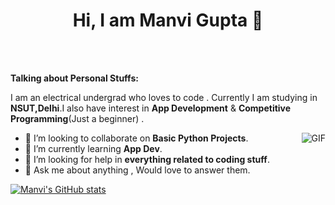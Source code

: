 <h1 align="center" > Hi, I am Manvi Gupta 👋</h1>

<br/>
<br/>

**Talking about Personal Stuffs:**

I am an electrical undergrad who loves to code . Currently I am studying in __NSUT,Delhi__.I also have interest in __App Development__  &  __Competitive Programming__(Just a beginner) .

<img align="right" alt="GIF" src="https://media.giphy.com/media/3oKIPnAiaMCws8nOsE/giphy.gif" />

- 👯 I’m looking to collaborate on __Basic Python Projects__.
- 🌱 I’m currently learning __App Dev__.
- 🤔 I’m looking for help in __everything related to coding stuff__.
- 💬 Ask me about anything , Would love to answer them.



[![Manvi's GitHub stats](https://github-readme-stats.vercel.app/api?username=Manvi1203)](https://github.com/anuraghazra/github-readme-stats)





